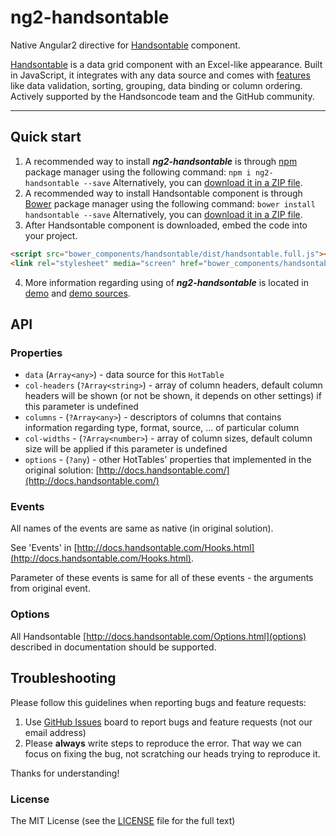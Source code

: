 # ng2-handsontable

Native Angular2 directive for [Handsontable](https://github.com/handsontable/handsontable) component.

[Handsontable](https://github.com/handsontable/handsontable) is a data grid component with an Excel-like appearance. Built in JavaScript, it integrates with any data source and comes with [features](http://docs.handsontable.com/0.17.0/tutorial-features.html) like data validation, sorting, grouping, data binding or column ordering. Actively supported by the Handsoncode team and the GitHub community.

- - -

## Quick start

1. A recommended way to install ***ng2-handsontable*** is through [npm](https://www.npmjs.com/search?q=ng2-handsontable) package manager using the following command:
  `npm i ng2-handsontable --save`
  Alternatively, you can [download it in a ZIP file](https://github.com/valor-software/ng2-handsontable/archive/master.zip).
2. A recommended way to install Handsontable component is through [Bower](http://bower.io/search/?q=handsontable) package manager using the following command:
  `bower install handsontable --save`
  Alternatively, you can [download it in a ZIP file](https://github.com/handsontable/handsontable/archive/master.zip).
3. After Handsontable component is downloaded, embed the code into your project.
  ```html
  <script src="bower_components/handsontable/dist/handsontable.full.js"></script>
  <link rel="stylesheet" media="screen" href="bower_components/handsontable/dist/handsontable.full.css">
  ```
4. More information regarding using of ***ng2-handsontable*** is located in 
  [demo](http://valor-software.github.io/ng2-handsontable/) and [demo sources](https://github.com/valor-software/ng2-handsontable/tree/master/demo).

## API

### Properties

  - `data` (`Array<any>`) - data source for this `HotTable`
  - `col-headers` (`?Array<string>`) - array of column headers, default column headers will be shown (or not be shown, it depends on other settings) if this parameter is undefined
  - `columns` - (`?Array<any>`) - descriptors of columns that contains information regarding type, format, source, ... of particular column
  - `col-widths` - (`?Array<number>`) - array of column sizes, default column size will be applied if this parameter is undefined
  - `options` - (`?any`) - other HotTables' properties that implemented in the original solution: [http://docs.handsontable.com/](http://docs.handsontable.com/)

### Events

All names of the events are same as native (in original solution).

See 'Events' in [http://docs.handsontable.com/Hooks.html](http://docs.handsontable.com/Hooks.html).

Parameter of these events is same for all of these events - the arguments from original event.

### Options

All Handsontable [http://docs.handsontable.com/Options.html](options) described in documentation should be supported.

## Troubleshooting

Please follow this guidelines when reporting bugs and feature requests:

1. Use [GitHub Issues](https://github.com/valor-software/ng2-handsontable/issues) board to report bugs and feature requests (not our email address)
2. Please **always** write steps to reproduce the error. That way we can focus on fixing the bug, not scratching our heads trying to reproduce it.

Thanks for understanding!

### License

The MIT License (see the [LICENSE](https://github.com/valor-software/ng2-handsontable/blob/master/LICENSE) file for the full text)

